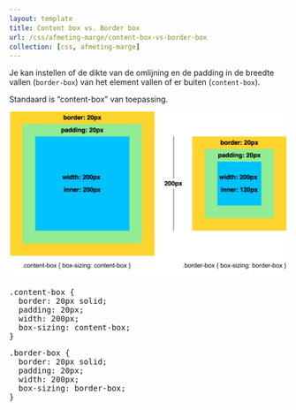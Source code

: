 ```yaml
---
layout: template
title: Content box vs. Border box
url: /css/afmeting-marge/content-box-vs-border-box
collection: [css, afmeting-marge]
---
```

								
<p>Je kan instellen of de dikte van de omlijning en de padding in de breedte vallen (<code>border-box</code>) van het element vallen of er buiten (<code>content-box</code>).</p>



<p>Standaard is “content-box” van toepassing.</p>



<img src="images/content_box_border_box.png" />



<pre data-enlighter-theme="beyond" data-enlighter-language="css">
.content-box {
  border: 20px solid;
  padding: 20px;
  width: 200px;
  box-sizing: content-box;
}
</pre>



<pre data-enlighter-theme="beyond" data-enlighter-language="css">
.border-box {
  border: 20px solid;
  padding: 20px;
  width: 200px;
  box-sizing: border-box;
}</pre>


		